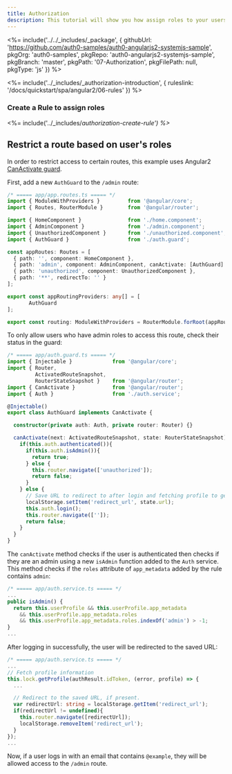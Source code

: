 ```yaml
---
title: Authorization
description: This tutorial will show you how assign roles to your users, and use those claims to authorize or deny a user to access certain routes in the app.
---
```


<%= include('../../_includes/_package', {
  githubUrl: 'https://github.com/auth0-samples/auth0-angularjs2-systemjs-sample',
  pkgOrg: 'auth0-samples',
  pkgRepo: 'auth0-angularjs2-systemjs-sample',
  pkgBranch: 'master',
  pkgPath: '07-Authorization',
  pkgFilePath: null,
  pkgType: 'js'
}) %>

<%= include('../_includes/_authorization-introduction', { ruleslink: '/docs/quickstart/spa/angular2/06-rules' }) %>

### Create a Rule to assign roles

<%= include('../_includes/_authorization-create-rule') %>_

## Restrict a route based on user's roles

In order to restrict access to certain routes, this example uses Angular2 [CanActivate guard](https://angular.io/docs/ts/latest/guide/router.html#!#can-activate-guard).

First, add a new `AuthGuard` to the `/admin` route:

```typescript
/* ===== app/app.routes.ts ===== */
import { ModuleWithProviders }         from '@angular/core';
import { Routes, RouterModule }        from '@angular/router';

import { HomeComponent }               from './home.component';
import { AdminComponent }              from './admin.component';
import { UnauthorizedComponent }       from './unauthorized.component';
import { AuthGuard }                   from './auth.guard';

const appRoutes: Routes = [
  { path: '', component: HomeComponent },
  { path: 'admin', component: AdminComponent, canActivate: [AuthGuard] },
  { path: 'unauthorized', component: UnauthorizedComponent },
  { path: '**', redirectTo: '' }
];

export const appRoutingProviders: any[] = [
       AuthGuard
];

export const routing: ModuleWithProviders = RouterModule.forRoot(appRoutes);
```

To only allow users who have admin roles to access this route, check their status in the guard:

```typescript
/* ===== app/auth.guard.ts ===== */
import { Injectable }             from '@angular/core';
import { Router,
         ActivatedRouteSnapshot,
         RouterStateSnapshot }    from '@angular/router';
import { CanActivate }            from '@angular/router';
import { Auth }                   from './auth.service';

@Injectable()
export class AuthGuard implements CanActivate {

  constructor(private auth: Auth, private router: Router) {}

  canActivate(next: ActivatedRouteSnapshot, state: RouterStateSnapshot) {
    if(this.auth.authenticated()){
      if(this.auth.isAdmin()){
        return true;
      } else {
        this.router.navigate(['unauthorized']);
        return false;
      }
    } else {
      // Save URL to redirect to after login and fetching profile to get roles
      localStorage.setItem('redirect_url', state.url);
      this.auth.login();
      this.router.navigate(['']);
      return false;
    }
  }
}
```

The `canActivate` method checks if the user is authenticated then checks if they are an admin using a new `isAdmin` function added to the `Auth` service. This method checks if the `roles` attribute of `app_metadata` added by the rule contains `admin`:

```typescript
/* ===== app/auth.service.ts ===== */
...
public isAdmin() {
  return this.userProfile && this.userProfile.app_metadata
    && this.userProfile.app_metadata.roles
    && this.userProfile.app_metadata.roles.indexOf('admin') > -1;
}
...
```

After logging in successfully, the user will be redirected to the saved URL:

```typescript
/* ===== app/auth.service.ts ===== */
...
// Fetch profile information
this.lock.getProfile(authResult.idToken, (error, profile) => {
  ...

  // Redirect to the saved URL, if present.
  var redirectUrl: string = localStorage.getItem('redirect_url');
  if(redirectUrl != undefined){
    this.router.navigate([redirectUrl]);
    localStorage.removeItem('redirect_url');
  }
});
...
```

Now, if a user logs in with an email that contains `@example`, they will be allowed access to the `/admin` route.


